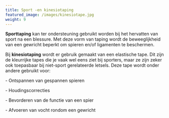 ```yaml
---
title: Sport -en kinesiotaping
featured_image: /images/kinesiotape.jpg
weight: 9
---
```

**Sporttaping** kan ter ondersteuning gebruikt worden bij het hervatten van sport na een blessure. Met deze vorm van taping wordt de beweeglijkheid van een gewricht beperkt om spieren en/of ligamenten te beschermen.

Bij **kinesiotaping** wordt er gebruik gemaakt van een elastische tape. Dit zijn de kleurrijke tapes die je vaak wel eens ziet bij sporters, maar ze zijn zeker ook toepasbaar bij niet-sport gerelateerde letsels. Deze tape wordt onder andere gebruikt voor:

\- Ontspannen van gespannen spieren

\- Houdingscorrecties

\- Bevorderen van de functie van een spier

\- Afvoeren van vocht rondom een gewricht
